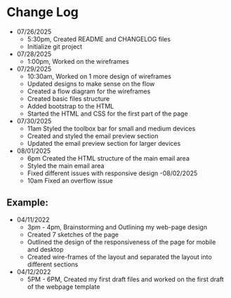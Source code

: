 # Change Log

- 07/26/2025
  - 5:30pm, Created README and CHANGELOG files
  - Initialize git project
- 07/28/2025
  - 1:00pm, Worked on the wireframes
- 07/29/2025
  - 10:30am, Worked on 1 more design of wireframes
  - Updated designs to make sense on the flow
  - Created a flow diagram for the wireframes
  - Created basic files structure
  - Added bootstrap to the HTML
  - Started the HTML and CSS for the first part of the page
- 07/30/2025
  - 11am Styled the toolbox bar for small and medium devices
  - Created and styled the email preview section
  - Updated the email preview section for larger devices
- 08/01/2025
  - 6pm Created the HTML structure of the main email area
  - Styled the main email area
  - Fixed different issues with responsive design
-08/02/2025
  - 10am Fixed an overflow issue


## Example:

- 04/11/2022
  - 3pm - 4pm, Brainstorming and Outlining my web-page design
  - Created 7 sketches of the page
  - Outlined the design of the responsiveness of the page for mobile and desktop
  - Created wire-frames of the layout and separated the layout into different sections
- 04/12/2022
  - 5PM - 6PM, Created my first draft files and worked on the first draft of the webpage template
